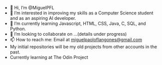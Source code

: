- 👋 Hi, I’m @MiguelPFL
- 👀 I’m interested in improving my skills as a Computer Science student and as an aspiring AI developer.
- 🌱 I’m currently learning Javascript, HTML, CSS, Java, C, SQL, and Python.
- 💞️ I’m looking to collaborate on ...(details under progress)
- 📫 How to reach me: Email at miguelpaoloflangones@gmail.com
- My initial repositories will be my old projects from other accounts in the past.
- Currently learning at The Odin Project
<!---
MiguelPFL/MiguelPFL is a ✨ special ✨ repository because its `README.md` (this file) appears on your GitHub profile.
You can click the Preview link to take a look at your changes.
--->
